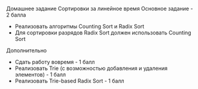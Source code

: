 Домашнее задание
Сортировки за линейное время
Основное задание - 2 балла

- Реализовать алгоритмы Counting Sort и Radix Sort
- Для сортировки разрядов Radix Sort должен использовать Counting Sort

Дополнительно

- Сдать работу вовремя - 1 балл
- Реализовать Trie (с возможностью добавления и удаления элементов) - 1 балл
- Реализовать Trie-based Radix Sort - 1 балл 
